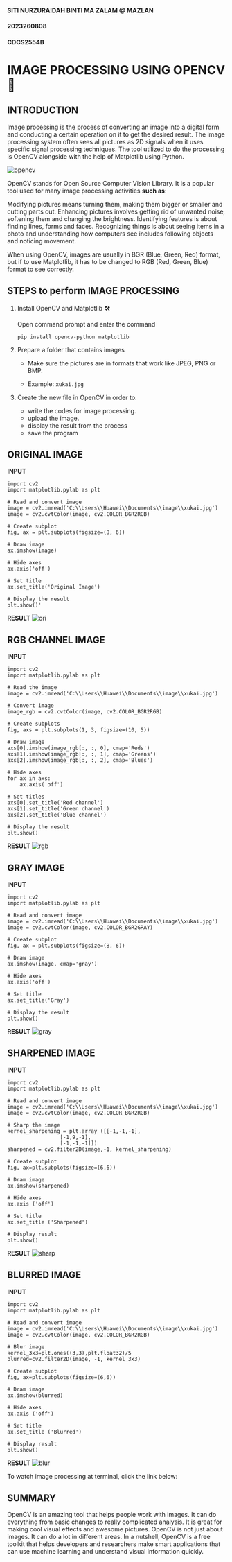 #### SITI NURZURAIDAH BINTI MA ZALAM @ MAZLAN
#### 2023260808
#### CDCS2554B

# IMAGE PROCESSING USING OPENCV📸

## **INTRODUCTION**

Image processing is the process of converting an image into a digital form and conducting a certain operation on it to get the desired result.  The image processing system often sees all pictures as 2D signals when it uses specific signal processing techniques. The tool utilized to do the processing is OpenCV alongside with the help of Matplotlib using Python. 

![opencv](https://github.com/user-attachments/assets/44f2464e-4152-4b1f-b7f1-81eb3d431844)

OpenCV stands for Open Source Computer Vision Library. It is a popular tool used for many image processing activities **such as**: 

Modifying pictures means turning them, making them bigger or smaller and cutting parts out. Enhancing pictures involves getting rid of unwanted noise, softening them and changing the brightness. Identifying features is about finding lines, forms and faces. Recognizing things is about seeing items in a photo and understanding how computers see includes following objects and noticing movement.

When using OpenCV, images are usually in BGR (Blue, Green, Red) format, but if to use Matplotlib, it has to be changed to RGB (Red, Green, Blue) format to see correctly.

## **STEPS to perform IMAGE PROCESSING**

1. Install OpenCV and Matplotlib 🛠️

   Open command prompt and enter the command

   `pip install opencv-python matplotlib`

2. Prepare a folder that contains images

   - Make sure the pictures are in formats that work like JPEG, PNG or BMP.

   - Example: `xukai.jpg`

3. Create the new file in OpenCV in order to:
   - write the codes for image processing.
   - upload the image.
   - display the result from the process
   - save the program

## **ORIGINAL IMAGE**
**INPUT**
```
import cv2
import matplotlib.pylab as plt

# Read and convert image
image = cv2.imread('C:\\Users\\Huawei\\Documents\\image\\xukai.jpg')
image = cv2.cvtColor(image, cv2.COLOR_BGR2RGB)

# Create subplot
fig, ax = plt.subplots(figsize=(8, 6))

# Draw image
ax.imshow(image)

# Hide axes
ax.axis('off')

# Set title
ax.set_title('Original Image')

# Display the result
plt.show()'
```

**RESULT**
![ori](https://github.com/user-attachments/assets/52cdc1f5-ef59-4555-b5ac-1190a58b90a0)
## **RGB CHANNEL IMAGE**
**INPUT**
```
import cv2
import matplotlib.pylab as plt

# Read the image
image = cv2.imread('C:\\Users\\Huawei\\Documents\\image\\xukai.jpg')

# Convert image
image_rgb = cv2.cvtColor(image, cv2.COLOR_BGR2RGB)

# Create subplots
fig, axs = plt.subplots(1, 3, figsize=(10, 5))

# Draw image
axs[0].imshow(image_rgb[:, :, 0], cmap='Reds')
axs[1].imshow(image_rgb[:, :, 1], cmap='Greens')
axs[2].imshow(image_rgb[:, :, 2], cmap='Blues')

# Hide axes
for ax in axs:
    ax.axis('off')

# Set titles
axs[0].set_title('Red channel')
axs[1].set_title('Green channel')
axs[2].set_title('Blue channel')

# Display the result
plt.show()
```
**RESULT**
![rgb](https://github.com/user-attachments/assets/7577a92a-9796-4b63-aa3f-87029f72b3cb)
## **GRAY IMAGE**
**INPUT**
```
import cv2
import matplotlib.pylab as plt

# Read and convert image
image = cv2.imread('C:\\Users\\Huawei\\Documents\\image\\xukai.jpg')
image = cv2.cvtColor(image, cv2.COLOR_BGR2GRAY)

# Create subplot
fig, ax = plt.subplots(figsize=(8, 6))

# Draw image
ax.imshow(image, cmap='gray')

# Hide axes
ax.axis('off')

# Set title
ax.set_title('Gray')

# Display the result
plt.show()
```
**RESULT**
![gray](https://github.com/user-attachments/assets/ac491255-6dd6-450e-b3fb-5a0382da638d)

## **SHARPENED IMAGE**
**INPUT**
```
import cv2
import matplotlib.pylab as plt

# Read and convert image
image = cv2.imread('C:\\Users\\Huawei\\Documents\\image\\xukai.jpg')
image = cv2.cvtColor(image, cv2.COLOR_BGR2RGB)

# Sharp the image
kernel_sharpening = plt.array ([[-1,-1,-1],
			     [-1,9,-1],
			     [-1,-1,-1]])
sharpened = cv2.filter2D(image,-1, kernel_sharpening)

# Create subplot
fig, ax=plt.subplots(figsize=(6,6))

# Dram image
ax.imshow(sharpened)

# Hide axes
ax.axis ('off')

# Set title
ax.set_title ('Sharpened')

# Display result
plt.show()
```
**RESULT**
![sharp](https://github.com/user-attachments/assets/20d3f0a9-078c-470b-a7ff-9abf9f685e2f)

## **BLURRED IMAGE**
**INPUT**
```
import cv2
import matplotlib.pylab as plt

# Read and convert image
image = cv2.imread('C:\\Users\\Huawei\\Documents\\image\\xukai.jpg')
image = cv2.cvtColor(image, cv2.COLOR_BGR2RGB)

# Blur image
kernel_3x3=plt.ones((3,3),plt.float32)/5 
blurred=cv2.filter2D(image, -1, kernel_3x3)

# Create subplot
fig, ax=plt.subplots(figsize=(6,6))

# Dram image
ax.imshow(blurred)

# Hide axes
ax.axis ('off')

# Set title
ax.set_title ('Blurred')

# Display result
plt.show()
```
**RESULT**
![blur](https://github.com/user-attachments/assets/9a0e9f56-b933-46fc-9afd-200985ca15af)

To watch image processing at terminal, click the link below: 

## **SUMMARY**
OpenCV is an amazing tool that helps people work with images. It can do everything from basic changes to really complicated analysis. It is great for making cool visual effects and awesome pictures. OpenCV is not just about images. It can do a lot in different areas. In a nutshell, OpenCV is a free toolkit that helps developers and researchers make smart applications that can use machine learning and understand visual information quickly.
